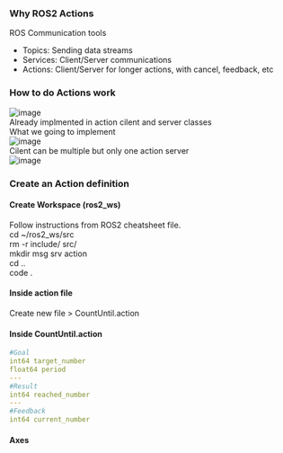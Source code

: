 ### **Why ROS2 Actions**  
ROS Communication tools
- Topics: Sending data streams
- Services: Client/Server communications
- Actions: Client/Server for longer actions, with cancel, feedback, etc  

### **How to do Actions work**
![image](https://github.com/user-attachments/assets/4729b1be-6e01-49f5-9bf1-e4c0c6dc43c0)  
Already implmented in action cilent and server classes  
What we going to implement  
![image](https://github.com/user-attachments/assets/1c267627-192b-4b69-b258-2c790d8b7310)  
Cilent can be multiple but only one action server  
![image](https://github.com/user-attachments/assets/b25f736d-5fd7-4e23-a27b-a8d69549f40f)


### **Create an Action definition**
#### **Create Workspace (ros2_ws)**
Follow instructions from ROS2 cheatsheet file.  
cd ~/ros2_ws/src  
rm -r include/ src/  
mkdir msg srv action  
cd ..  
code .  

#### **Inside action file**
Create new file > CountUntil.action

#### **Inside CountUntil.action**
```yaml
#Goal
int64 target_number
float64 period
---
#Result
int64 reached_number
---
#Feedback
int64 current_number
```


#### **Axes**  

